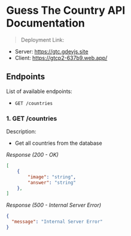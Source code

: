 # Guess The Country API Documentation

> Deployment Link:
- Server: https://gtc.gdevjs.site
- Client: https://gtcp2-637b9.web.app/

## Endpoints

List of available endpoints:
- `GET /countries`

### 1. GET /countries
Description:
- Get all countries from the database

*Response (200 - OK)*
```json
[
    {
        "image": "string",
        "answer": "string"
    },
]
```

*Response (500 - Internal Server Error)*
```json
{
  "message": "Internal Server Error"
}
```